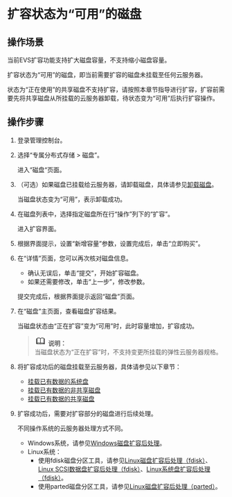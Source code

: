 # 扩容状态为“可用”的磁盘<a name="ZH-CN_TOPIC_0170873852"></a>

## 操作场景<a name="s6b6d0e510f254496b017fd9d5c8d3d28"></a>

当前EVS扩容功能支持扩大磁盘容量，不支持缩小磁盘容量。

扩容状态为“可用”的磁盘，即当前需要扩容的磁盘未挂载至任何云服务器。

状态为“正在使用”的共享磁盘不支持扩容，请按照本章节指导进行扩容，扩容前需要先将共享磁盘从所挂载的云服务器卸载，待状态变为“可用”后执行扩容操作。

## 操作步骤<a name="s1dd53a9fa8eb4f45a5eaadc968b621ad"></a>

1.  登录管理控制台。
2.  选择“专属分布式存储 \> 磁盘”。

    进入“磁盘“页面。

3.  （可选）如果磁盘已挂载给云服务器，请卸载磁盘，具体请参见[卸载磁盘](卸载磁盘.md)。

    当磁盘状态变为“可用”，表示卸载成功。

4.  在磁盘列表中，选择指定磁盘所在行“操作”列下的“扩容”。

    进入扩容界面。

5.  根据界面提示，设置“新增容量”参数，设置完成后，单击“立即购买”。
6.  在“详情”页面，您可以再次核对磁盘信息。

    -   确认无误后，单击“提交”，开始扩容磁盘。
    -   如果还需要修改，单击“上一步”，修改参数。

    提交完成后，根据界面提示返回“磁盘”页面。

7.  在“磁盘”主页面，查看磁盘扩容结果。

    当磁盘状态由“正在扩容”变为“可用”时，此时容量增加，扩容成功。

    >![](public_sys-resources/icon-note.gif) **说明：**   
    >当磁盘状态为“正在扩容”时，不支持变更所挂载的弹性云服务器规格。  

8.  将扩容成功后的磁盘挂载至云服务器，具体请参见以下章节：
    -   [挂载已有数据的系统盘](挂载已有数据的系统盘.md)
    -   [挂载已有数据的非共享磁盘](挂载已有数据的非共享磁盘.md)
    -   [挂载已有数据的共享磁盘](挂载已有数据的共享磁盘.md)

9.  扩容成功后，需要对扩容部分的磁盘进行后续处理。

    不同操作系统的云服务器处理方式不同。

    -   Windows系统，请参见[Windows磁盘扩容后处理](Windows磁盘扩容后处理.md)。
    -   Linux系统：
        -   使用fdisk磁盘分区工具，请参见[Linux磁盘扩容后处理（fdisk）](Linux磁盘扩容后处理（fdisk）.md)、[Linux SCSI数据盘扩容后处理（fdisk）](Linux-SCSI数据盘扩容后处理（fdisk）.md)、[Linux系统盘扩容后处理（fdisk）](Linux系统盘扩容后处理（fdisk）.md)。
        -   使用parted磁盘分区工具，请参见[Linux磁盘扩容后处理（parted）](Linux磁盘扩容后处理（parted）.md)。



